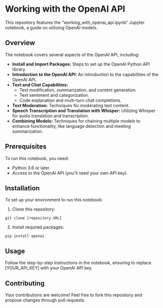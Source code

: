 # Working with the OpenAI API

This repository features the "working_with_openai_api.ipynb" Jupyter notebook, a guide on utilizing OpenAI models.

## Overview

The notebook covers several aspects of the OpenAI API, including:

* **Install and Import Packages:** Steps to set up the OpenAI Python API library.
* **Introduction to the OpenAI API:** An introduction to the capabilities of the OpenAI API.
* **Text and Chat Capabilities:**
  * Text modification, summarization, and content generation.
  * Text sentiment and categorization.
  * Code explanation and multi-turn chat completions.
* **Text Moderation:** Techniques for moderating text content.
* **Speech Transcription and Translation with Whisper:** Utilizing Whisper for audio translation and transcription.
* **Combining Models:** Techniques for chaining multiple models to enhance functionality, like language detection and meeting summarization.


## Prerequisites

To run this notebook, you need:
* Python 3.6 or later.
* Access to the OpenAI API (you'll need your own API key).

## Installation

To set up your environment to run this notebook:

1. Clone this repository:

```
git clone [repository URL]
```

2. Install required packages:

```
pip install openai
```

## Usage

Follow the step-by-step instructions in the notebook, ensuring to replace [YOUR_API_KEY] with your OpenAI API key.

## Contributing

Your contributions are welcome! Feel free to fork this repository and propose changes through pull requests.
